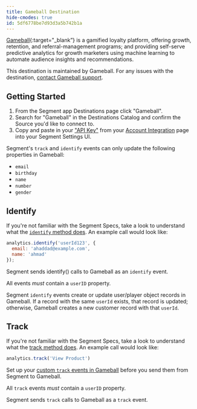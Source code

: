 ```yaml
---
title: Gameball Destination
hide-cmodes: true
id: 5df6778be7d93d3a5b742b1a
---
```

[Gameball](https://gameball.co/?utm_source=segmentio&utm_medium=docs&utm_campaign=partners){:target="_blank”} is a gamified loyalty platform, offering growth, retention, and referral-management programs; and providing self-serve predictive analytics for growth marketers using machine learning to automate audience insights and recommendations.

This destination is maintained by Gameball. For any issues with the destination, [contact Gameball support](mailto:support@gmabell.co).


## Getting Started



1. From the Segment app Destinations page click "Gameball".
2. Search for "Gameball" in the Destinations Catalog and confirm the Source you'd like to connect to.
3. Copy and paste in your ["API Key"](https://help.gameball.co/en/articles/3467114-how-can-you-get-your-account-integration-details-api-key-transaction-key) from your [Account Integration](https://app.gameball.co/settings) page into your Segment Settings UI.


Segment's `track` and `identify` events can only update the following properties in Gameball:

- `email`
- `birthday`
- `name`
- `number`
- `gender`

## Identify

If you're not familiar with the Segment Specs, take a look to understand what the [`identify` method does](/docs/connections/spec/identify/). An example call would look like:

```js
analytics.identify('userId123', {
  email: 'ahaddad@example.com',
  name: 'ahmad'
});
```

Segment sends identify() calls to Gameball as an `identify` event.

All events _must_ contain a `userID` property.

Segment `identify` events create or update user/player object records in Gameball. If a record with the same `userId` exists, that record is updated; otherwise, Gameball creates a new customer record with that `userId`.

## Track

If you're not familiar with the Segment Specs, take a look to understand what the [track method does](/docs/connections/spec/track/). An example call would look like:

```js
analytics.track('View Product')
```

Set up your [custom `track` events in Gameball](https://help.gameball.co/en/articles/3467130-manage-your-players-events) before you send them from Segment to Gameball.

All `track` events _must_ contain a `userID` property.

Segment sends `track` calls to Gameball as a `track` event.
